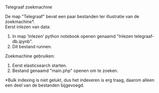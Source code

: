 Telegraaf zoekmachine

De map "Telegraaf" bevat een paar bestanden ter illustratie van de zoekmachine*.  
Eerst inlezen van data:  
1. In map 'Inlezen' python notebook openen genaamd "Inlezen telegraaf-db.ipynb".  
2. Dit bestand runnen.  

Zoekmachine gebruiken:  
1. Eerst elasticsearch starten.  
2. Bestand genaamd "main.php" openen om te zoeken.  


*Bulk indexing is niet gelukt, dus het indexeren is erg traag, daarom alleen een deel van de bestanden bijgevoegd.
